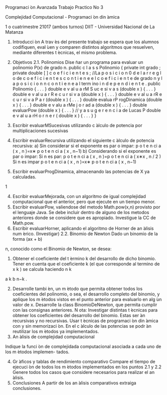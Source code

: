 Programaci ́on Avanzada
Trabajo Practico No
3

Complejidad Computacional - Programaci ́on din ́amica

1
o
cuatrimestre 21017 (ambos turnos)
DIIT - Universidad Nacional de La Matanza

1. Introducci ́on
A trav ́es del presente trabajo se espera que los alumnos codifiquen, eval ́uen y comparen distintos
algoritmos que resuelven, mediante diferentes t ́ecnicas, el mismo problema.

2. Objetivos
2.1. Polinomios
Dise ̃nar un programa para evaluar un polinomio P(x) de grado n.
public c l a s s Polinomio {
private int grado ;
private double [ ] c o e f i c i e n t e s ;
//La p o s i c i o n 0 d e l a r r e g l o de c o e f i c i e n t e s c o n t i e n e e l c o e f i c i e n t e de grado n y l a
p o s i c i o n n c o n t i e n e a l term ino i n d e p e n d i e n t e .
public Polinomio { . . . }
double e v al u a rM S uc e si v a s (double x ) { . . . }
double e v al u a r R e c u r si v a (double x ) { . . . }
double e v al u a rR e c u r si v a P a r (double x ) { . . . }
double evalua rP rogDinamica (double x ) { . . . }
double e v alu a rMe j o r ad a (double x ) { . . . }
double evaluarPow (double x ) { . . . }
// y a s u g e r e n c i a de Lucas P
double e v al u a rH o r n e r ( double x ) { . . . }
}
1. Escribir evaluarMSucesivas utilizando c ́alculo de potencia por multiplicaciones sucesivas
2. Escribir evaluarRecursiva utilizando el siguiente c ́alculo de potencia recursiva:
a) Sin considerar si el exponente es par o impar:
p o t e n ci a ( x , n )=x∗ p o t e n ci a ( x , n−1)
b) Considerando si el exponente es par o impar:
Si n es par:
p o t e n ci a ( x , n )=p o t e n ci a ( x∗x , n / 2 )
Si n es impar
p o t e n ci a ( x , n )=x∗ p o t e n ci a ( x , n−1)

3. Escribir evaluarProgDinamica, almacenando las potencias de X ya calculadas.

1

4. Escribir evaluarMejorada, con un algoritmo de igual complejidad computacional que el anterior,
pero que ejecute en un tiempo menor.
5. Escribir evaluarPow, valiendose del metodo Math.pow(x,n) provisto por el lenguaje Java. Se
debe incluir dentro de alguno de los metodos anteriores donde se considere que es apropiado.
Investigue la CC de Math.pow.
6. Escribir evaluarHorner, aplicando el algoritmo de Horner de an ́alisis num ́erico. (Investigar)
2.2. Binomio de Newton
Dado un binomio de la forma (ax + b)

n, conocido como el Binomio de Newton, se desea:
1. Obtener el coeficiente del t ́ermino k del desarrollo de dicho binomio. Tener en cuenta que el
coeficiente k (el que corresponde al termino de x
k
) se calcula haciendo
n
k

a
k
b
n−k
.

2. Desarrolle tambi ́en, un m ́etodo que permita obtener todos los coeficientes del polinomio, o sea, el
desarrollo completo del binomio, y aplique los m ́etodos vistos en el punto anterior para evaluarlo
en alg ́un valor de x.
Desarrolle la class BinomioDeNewton, que permita cumplir con las consignas anteriores.
N ota: Investigar distintas t ́ecnicas para obtener los coeficientes del desarrollo del binomio. Estas
ser ́an recursivas y no recursivas. Usar t ́ecnicas de programaci ́on din ́amica con y sin memorizaci ́on. En
el c ́alculo de las potencias se podr ́an reutilizar los m ́etodos ya implementados.
3. An ́alisis de complejidad computacional

Indique la funci ́on de complejidada computacional asociada a cada uno de los m ́etodos implemen-
tados.

4. Gr ́aficos y tablas de rendimiento comparativo
Compare el tiempo de ejecuci ́on de todos los m ́etodos implementados en los puntos 2.1 y 2.2
Genere todos los casos que considere necesarios para realizar el an ́alisis.
5. Conclusiones
A partir de los an ́alisis comparativos extraiga conclusiones.
